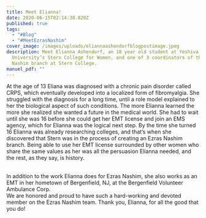 ```yaml
---
title: Meet Elianna!
date: 2020-06-15T02:14:38.820Z
published: true
tags:
  - "#Blog"
  - "#MeetEzrasNashim"
cover_image: /images/uploads/eliannaashendorfblogpostimage.jpeg
description: Meet Elianna Ashendorf, an 18 year old student at Yeshiva
  University’s Stern College for Women, and one of 3 coordinators of the Ezras
  Nashim branch at Stern College.
manuel_pdf: ""
---
```

At the age of 13 Eliana was diagnosed with a chronic pain disorder called CRPS, which eventually developed into a localized form of fibromyalgia. She struggled with the diagnosis for a long time, until a role model explained to her the biological aspect of such conditions. The more Elianna learned the more she realized she wanted a future in the medical world. She had to wait until she was 16 before she could get her EMT license and join an EMS agency, which for Elianna was the logical next step. By the time she turned 16 Elianna was already researching colleges, and that’s when she discovered that Stern was in the process of creating an Ezras Nashim branch. Being able to use her EMT license surrounded by other women who share the same values as her was all the persuasion Elianna needed, and the rest, as they say, is history.

\
In addition to the work Elianna does for Ezras Nashim, she also works as an EMT in her hometown of Bergenfield, NJ, at the Bergenfield Volunteer Ambulance Corp.\
We are honored and proud to have such a hard-working and devoted member on the Ezras Nashim team. Thank you, Elianna, for all the good that you do!
